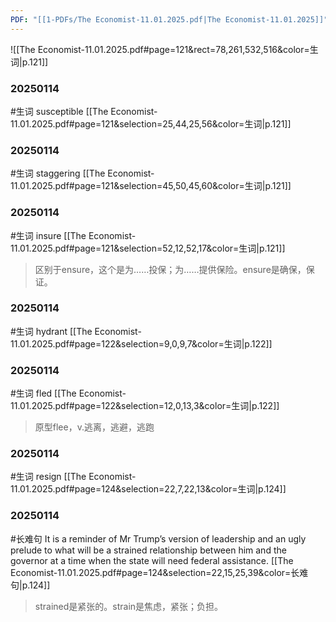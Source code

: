 ```yaml
---
PDF: "[[1-PDFs/The Economist-11.01.2025.pdf|The Economist-11.01.2025]]"
---
```

![[The Economist-11.01.2025.pdf#page=121&rect=78,261,532,516&color=生词|p.121]]

### 20250114
#生词 susceptible 
[[The Economist-11.01.2025.pdf#page=121&selection=25,44,25,56&color=生词|p.121]]

### 20250114
#生词 staggering
[[The Economist-11.01.2025.pdf#page=121&selection=45,50,45,60&color=生词|p.121]]

### 20250114
#生词 insure
[[The Economist-11.01.2025.pdf#page=121&selection=52,12,52,17&color=生词|p.121]]

>区别于ensure，这个是为……投保；为……提供保险。ensure是确保，保证。

### 20250114
#生词 hydrant
[[The Economist-11.01.2025.pdf#page=122&selection=9,0,9,7&color=生词|p.122]]

### 20250114
#生词 fled 
[[The Economist-11.01.2025.pdf#page=122&selection=12,0,13,3&color=生词|p.122]]

>原型flee，v.逃离，逃避，逃跑

### 20250114
#生词 resign
[[The Economist-11.01.2025.pdf#page=124&selection=22,7,22,13&color=生词|p.124]]

### 20250114
#长难句  It is a reminder of Mr Trump’s version of leadership and an ugly prelude to what will be a strained relationship between him and the governor at a time when the state will need federal assistance.
[[The Economist-11.01.2025.pdf#page=124&selection=22,15,25,39&color=长难句|p.124]]

>strained是紧张的。strain是焦虑，紧张；负担。

